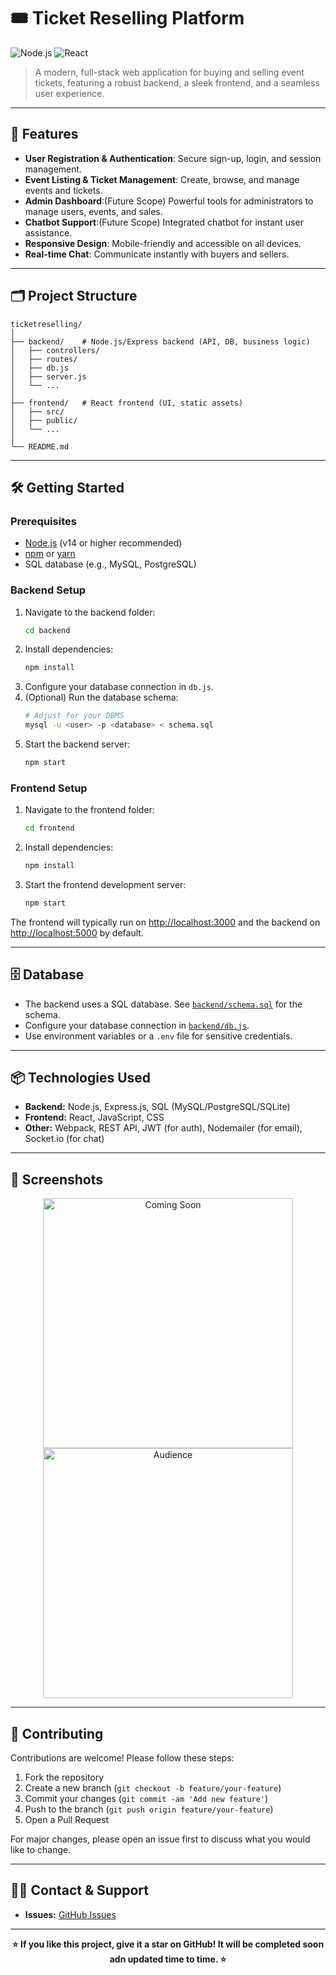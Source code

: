 
# 🎟️ Ticket Reselling Platform

![Node.js](https://img.shields.io/badge/Node.js-14%2B-brightgreen?logo=node.js)
![React](https://img.shields.io/badge/React-18%2B-blue?logo=react)


> A modern, full-stack web application for buying and selling event tickets, featuring a robust backend, a sleek frontend, and a seamless user experience.

---

## 🚀 Features

- **User Registration & Authentication**: Secure sign-up, login, and session management.
- **Event Listing & Ticket Management**: Create, browse, and manage events and tickets.
- **Admin Dashboard**:(Future Scope) Powerful tools for administrators to manage users, events, and sales.
- **Chatbot Support**:(Future Scope) Integrated chatbot for instant user assistance.
- **Responsive Design**: Mobile-friendly and accessible on all devices.
- **Real-time Chat**: Communicate instantly with buyers and sellers.

---

## 🗂️ Project Structure

```
ticketreselling/
│
├── backend/    # Node.js/Express backend (API, DB, business logic)
│   ├── controllers/
│   ├── routes/
│   ├── db.js
│   ├── server.js
│   └── ...
│
├── frontend/   # React frontend (UI, static assets)
│   ├── src/
│   ├── public/
│   └── ...
│
└── README.md
```

---

## 🛠️ Getting Started

### Prerequisites

- [Node.js](https://nodejs.org/) (v14 or higher recommended)
- [npm](https://www.npmjs.com/) or [yarn](https://yarnpkg.com/)
- SQL database (e.g., MySQL, PostgreSQL)

### Backend Setup

1. Navigate to the backend folder:
   ```bash
   cd backend
   ```
2. Install dependencies:
   ```bash
   npm install
   ```
3. Configure your database connection in `db.js`.
4. (Optional) Run the database schema:
   ```bash
   # Adjust for your DBMS
   mysql -u <user> -p <database> < schema.sql
   ```
5. Start the backend server:
   ```bash
   npm start
   ```

### Frontend Setup

1. Navigate to the frontend folder:
   ```bash
   cd frontend
   ```
2. Install dependencies:
   ```bash
   npm install
   ```
3. Start the frontend development server:
   ```bash
   npm start
   ```

The frontend will typically run on [http://localhost:3000](http://localhost:3000) and the backend on [http://localhost:5000](http://localhost:5000) by default.

---

## 🗄️ Database

- The backend uses a SQL database. See [`backend/schema.sql`](backend/schema.sql) for the schema.
- Configure your database connection in [`backend/db.js`](backend/db.js).
- Use environment variables or a `.env` file for sensitive credentials.

---

## 📦 Technologies Used

- **Backend:** Node.js, Express.js, SQL (MySQL/PostgreSQL/SQLite)
- **Frontend:** React, JavaScript, CSS
- **Other:** Webpack, REST API, JWT (for auth), Nodemailer (for email), Socket.io (for chat)

---

## 📸 Screenshots

<p align="center">
  <img src="frontend/public/COMING SOON.png" alt="Coming Soon" width="400"/>
  <img src="frontend/public/auidence.png" alt="Audience" width="400"/>
</p>

---

## 🤝 Contributing

Contributions are welcome! Please follow these steps:

1. Fork the repository
2. Create a new branch (`git checkout -b feature/your-feature`)
3. Commit your changes (`git commit -am 'Add new feature'`)
4. Push to the branch (`git push origin feature/your-feature`)
5. Open a Pull Request

For major changes, please open an issue first to discuss what you would like to change.

---


## 🙋‍♂️ Contact & Support

- **Issues:** [GitHub Issues](https://github.com/mygithubkg/ticket_reselling/issues)

---

<p align="center"><b>⭐️ If you like this project, give it a star on GitHub! It will be completed soon adn updated time to time. ⭐️</b></p>
